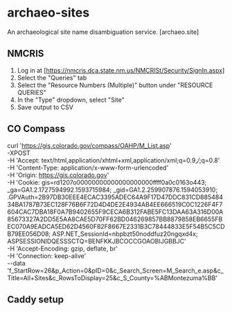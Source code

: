 # archaeo-sites
An archaeological site name disambiguation service. [archaeo.site]

## NMCRIS
1. Log in at [https://nmcris.dca.state.nm.us/NMCRISt/Security/SignIn.aspx]
2. Select the "Queries" tab
3. Select the "Resource Numbers (Multiple)" button under "RESOURCE QUERIES"
4. In the "Type" dropdown, select "Site"
5. Save output to CSV

## CO Compass
curl 'https://gis.colorado.gov/compass/OAHP/M_List.asp' \
-XPOST \
-H 'Accept: text/html,application/xhtml+xml,application/xml;q=0.9,*/*;q=0.8' \
-H 'Content-Type: application/x-www-form-urlencoded' \
-H 'Origin: https://gis.colorado.gov' \
-H 'Cookie: gis=rd1207o00000000000000000000ffff0a0c0163o443; _ga=GA1.2.1727594992.1593715984; _gid=GA1.2.259907876.1594053910; .GPVAuth=2B97DB30EEE4ECAC3395ADEC64A9F17D47DDC831CD88548434BA1787B73EC128F76B6F72D4D4DE2E4934AB4EE666519C0C1226F4F7604CAC7DBA18F0A7B9402655F9CECA6B312FABE5FC13DAA63A316D00A85673327A2DD5E5AA8CAE5D70FF62BD046269857BB8879858EB6655FBEC070A9EADCA5ED62D4560F82F8667E2331B3C78444833E5F54B5C5CDB79EE056D08; ASP.NET_SessionId=nbpbzt50noddfuz20ngqxd4x; ASPSESSIONIDQESSSCTQ=BENFKKJBCOCCGOAOBIJGBBJC' \
-H 'Accept-Encoding: gzip, deflate, br' \
-H 'Connection: keep-alive' \
--data 'f_StartRow=26&p_Action=0&pID=0&c_Search_Screen=M_Search_e.asp&c_Title=All+Sites&c_RowsToDisplay=25&c_S_County=%ABMontezuma%BB'

## Caddy setup
```bash



```